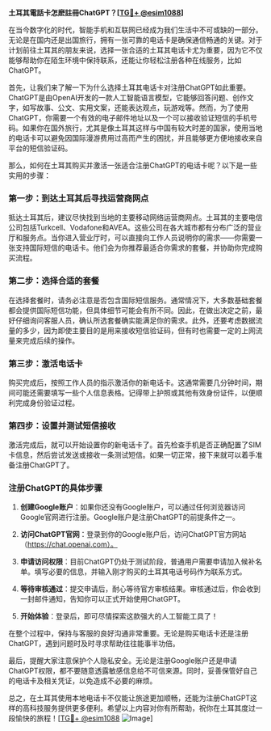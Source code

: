 **土耳其電話卡怎麽註冊ChatGPT？[[TG💪+ @esim1088](https://t.me/s/esim1088)]**

在当今数字化的时代，智能手机和互联网已经成为我们生活中不可或缺的一部分。无论是在国内还是出国旅行，拥有一张可靠的电话卡是确保通信畅通的关键。对于计划前往土耳其的朋友来说，选择一张合适的土耳其电话卡尤为重要，因为它不仅能够帮助你在陌生环境中保持联系，还能让你轻松注册各种在线服务，比如ChatGPT。

首先，让我们来了解一下为什么选择土耳其电话卡对注册ChatGPT如此重要。ChatGPT是由OpenAI开发的一款人工智能语言模型，它能够回答问题、创作文字，如写故事、公文、实用文案，还能表达观点，玩游戏等。然而，为了使用ChatGPT，你需要一个有效的电子邮件地址以及一个可以接收验证短信的手机号码。如果你在国外旅行，尤其是像土耳其这样与中国有较大时差的国家，使用当地的电话卡可以避免因国际漫游费用过高而产生的困扰，并且能够更方便地接收来自平台的短信验证码。

那么，如何在土耳其购买并激活一张适合注册ChatGPT的电话卡呢？以下是一些实用的步骤：

### 第一步：到达土耳其后寻找运营商网点

抵达土耳其后，建议尽快找到当地的主要移动网络运营商网点。土耳其的主要电信公司包括Turkcell、Vodafone和AVEA。这些公司在各大城市都有分布广泛的营业厅和服务点。当你进入营业厅时，可以直接向工作人员说明你的需求——你需要一张支持国际短信的电话卡。他们会为你推荐最适合你需求的套餐，并协助你完成购买流程。

### 第二步：选择合适的套餐

在选择套餐时，请务必注意是否包含国际短信服务。通常情况下，大多数基础套餐都会提供国际短信功能，但具体细节可能会有所不同。因此，在做出决定之前，最好仔细询问客服人员，确认所选套餐确实能满足你的需求。此外，还要考虑数据流量的多少，因为即使主要目的是用来接收短信验证码，但有时也需要一定的上网流量来完成后续的操作。

### 第三步：激活电话卡

购买完成后，按照工作人员的指示激活你的新电话卡。这通常需要几分钟时间，期间可能还需要填写一些个人信息表格。记得带上护照或其他有效身份证件，以便顺利完成身份验证过程。

### 第四步：设置并测试短信接收

激活完成后，就可以开始设置你的新电话卡了。首先检查手机是否正确配置了SIM卡信息，然后尝试发送或接收一条测试短信。如果一切正常，接下来就可以着手准备注册ChatGPT了。

### 注册ChatGPT的具体步骤

1. **创建Google账户**：如果你还没有Google账户，可以通过任何浏览器访问Google官网进行注册。Google账户是注册ChatGPT的前提条件之一。
   
2. **访问ChatGPT官网**：登录到你的Google账户后，访问ChatGPT官方网站（https://chat.openai.com）。

3. **申请访问权限**：目前ChatGPT仍处于测试阶段，普通用户需要申请加入候补名单。填写必要的信息，并输入刚才购买的土耳其电话号码作为联系方式。

4. **等待审核通过**：提交申请后，耐心等待官方审核结果。审核通过后，你会收到一封邮件通知，告知你可以正式开始使用ChatGPT。

5. **开始体验**：登录后，即可尽情探索这款强大的人工智能工具了！

在整个过程中，保持与客服的良好沟通非常重要。无论是购买电话卡还是注册ChatGPT，遇到问题时及时寻求帮助往往能事半功倍。

最后，提醒大家注意保护个人隐私安全。无论是注册Google账户还是申请ChatGPT权限，都不要随意透露敏感信息给不可信来源。同时，妥善保管好自己的电话卡及相关凭证，以免造成不必要的麻烦。

总之，在土耳其使用本地电话卡不仅能让旅途更加顺畅，还能为注册ChatGPT这样的高科技服务提供更多便利。希望以上内容对你有所帮助，祝你在土耳其度过一段愉快的旅程！[[TG💪+ @esim1088](https://t.me/s/esim1088) ![Image](https://i.postimg.cc/4NQfJmqS/Snipaste-2025-05-13-00-14-12.png)]